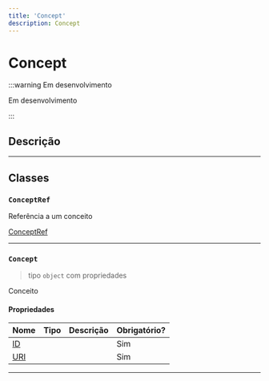 ```yaml
---
title: 'Concept'
description: Concept
---
```


# Concept

:::warning Em desenvolvimento

Em desenvolvimento

:::

## Descrição

---

## Classes

### `ConceptRef`

Referência a um conceito

[ConceptRef](./metadata.md#conceptref)

---

### `Concept`

> tipo `object` com propriedades

Conceito

#### Propriedades

| Nome | Tipo | Descrição | Obrigatório? |
| ---- | ---- | --------- | ------------ |
| [ID](./metadata.md#id) |  |  | Sim |
| [URI](./metadata.md#uri) |  |  | Sim |

---